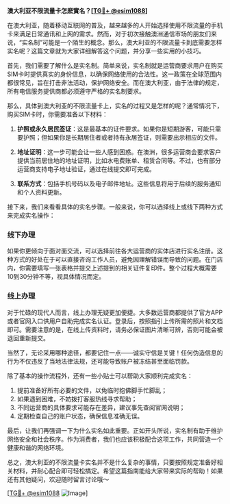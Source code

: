 **澳大利亚不限流量卡怎麽實名？[[TG💪+ @esim1088](https://t.me/s/esim1088)]**

在澳大利亚，随着移动互联网的普及，越来越多的人开始选择使用不限流量的手机卡来满足日常通讯和上网的需求。然而，对于初次接触澳洲通信市场的朋友们来说，“实名制”可能是一个陌生的概念。那么，澳大利亚的不限流量卡到底需要怎样实名呢？这篇文章就为大家详细解答这个问题，并分享一些实用的小技巧。

首先，我们需要了解什么是实名制。简单来说，实名制就是运营商要求用户在购买SIM卡时提供真实的身份信息，以确保网络使用的合法性。这一政策在全球范围内都很常见，旨在打击非法活动，保护网络安全。而在澳大利亚，由于法律的规定，所有电信服务提供商都必须遵守严格的实名制要求。

那么，具体到澳大利亚的不限流量卡上，实名的过程又是怎样的呢？通常情况下，购买SIM卡时，你需要准备以下材料：

1. **护照或永久居民签证**：这是最基本的证件要求。如果你是短期游客，可能只需要护照；但如果你是长期居住者或者持有永居签证，则需要出示相应的文件。
   
2. **地址证明**：这一步可能会让一些人感到困惑。在澳洲，很多运营商会要求客户提供当前居住地的地址证明，比如水电费账单、租赁合同等。不过，也有部分运营商支持电子地址验证，通过在线提交即可完成。

3. **联系方式**：包括手机号码以及电子邮件地址。这些信息将用于后续的服务通知和个人资料更新。

接下来，我们来看看具体的实名步骤。一般来说，你可以选择线上或线下两种方式来完成实名操作：

### 线下办理

如果你更倾向于面对面交流，可以选择前往各大运营商的实体店进行实名注册。这种方式的好处在于可以直接咨询工作人员，避免因理解错误而导致的问题。在门店内，你需要填写一张表格并提交上述提到的相关证件复印件。整个过程大概需要10到30分钟不等，视具体情况而定。

### 线上办理

对于忙碌的现代人而言，线上办理无疑更加便捷。大多数运营商都提供了官方APP或者官网入口供用户自助完成实名认证。登录后，按照指引上传所需的照片和文档即可。需要注意的是，在线上传资料时，请务必保证图片清晰可辨，否则可能会被退回重新提交。

当然了，无论采用哪种途径，都要记住一点——诚实守信是关键！任何伪造信息的行为不仅违反了当地法律法规，还可能导致账户被冻结甚至面临罚款。

除了基本的操作流程外，还有一些小贴士可以帮助大家顺利完成实名：

1. 提前准备好所有必要的文件，以免临时抱佛脚手忙脚乱；
2. 如果遇到困难，不妨拨打客服热线寻求帮助；
3. 不同运营商的具体要求可能存在差异，建议事先查阅官网说明；
4. 定期检查自己的账户状态，确保信息准确无误。

最后，让我们再强调一下为什么实名如此重要。正如开头所说，实名制有助于维护网络安全和社会秩序。作为消费者，我们也应该积极配合这项工作，共同营造一个健康和谐的网络环境。

总之，澳大利亚的不限流量卡实名并不是什么复杂的事情，只要按照规定准备好相关材料，并耐心配合即可轻松搞定。希望这篇指南能给大家带来实际的帮助！如果还有其他疑问，欢迎随时留言讨论哦～

[[TG💪+ @esim1088](https://t.me/s/esim1088) ![Image](https://i.postimg.cc/4NQfJmqS/Snipaste-2025-05-13-00-14-12.png)]